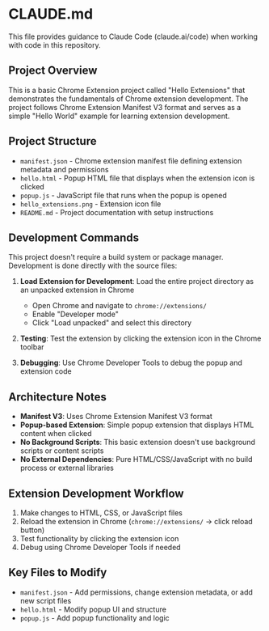 # CLAUDE.md

This file provides guidance to Claude Code (claude.ai/code) when working with code in this repository.

## Project Overview

This is a basic Chrome Extension project called "Hello Extensions" that demonstrates the fundamentals of Chrome extension development. The project follows Chrome Extension Manifest V3 format and serves as a simple "Hello World" example for learning extension development.

## Project Structure

- `manifest.json` - Chrome extension manifest file defining extension metadata and permissions
- `hello.html` - Popup HTML file that displays when the extension icon is clicked
- `popup.js` - JavaScript file that runs when the popup is opened
- `hello_extensions.png` - Extension icon file
- `README.md` - Project documentation with setup instructions

## Development Commands

This project doesn't require a build system or package manager. Development is done directly with the source files:

1. **Load Extension for Development**: Load the entire project directory as an unpacked extension in Chrome
   - Open Chrome and navigate to `chrome://extensions/`
   - Enable "Developer mode"
   - Click "Load unpacked" and select this directory

2. **Testing**: Test the extension by clicking the extension icon in the Chrome toolbar

3. **Debugging**: Use Chrome Developer Tools to debug the popup and extension code

## Architecture Notes

- **Manifest V3**: Uses Chrome Extension Manifest V3 format
- **Popup-based Extension**: Simple popup extension that displays HTML content when clicked
- **No Background Scripts**: This basic extension doesn't use background scripts or content scripts
- **No External Dependencies**: Pure HTML/CSS/JavaScript with no build process or external libraries

## Extension Development Workflow

1. Make changes to HTML, CSS, or JavaScript files
2. Reload the extension in Chrome (`chrome://extensions/` → click reload button)
3. Test functionality by clicking the extension icon
4. Debug using Chrome Developer Tools if needed

## Key Files to Modify

- `manifest.json` - Add permissions, change extension metadata, or add new script files
- `hello.html` - Modify popup UI and structure
- `popup.js` - Add popup functionality and logic